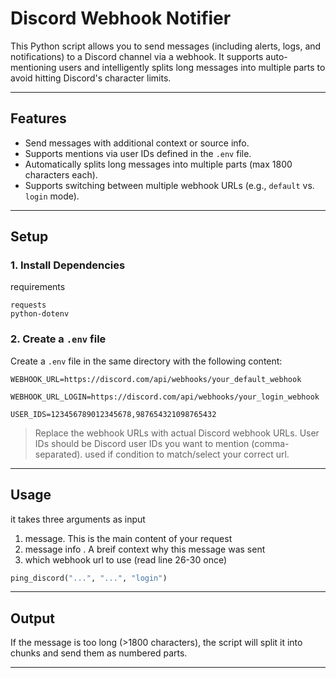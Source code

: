 # Discord Webhook Notifier

This Python script allows you to send messages (including alerts, logs, and notifications) to a Discord channel via a webhook. It supports auto-mentioning users and intelligently splits long messages into multiple parts to avoid hitting Discord's character limits.

---

## Features

- Send messages with additional context or source info.
- Supports mentions via user IDs defined in the `.env` file.
- Automatically splits long messages into multiple parts (max 1800 characters each).
- Supports switching between multiple webhook URLs (e.g., `default` vs. `login` mode).

---

## Setup

### 1. Install Dependencies

requirements 

```text
requests
python-dotenv
```

### 2. Create a `.env` file

Create a `.env` file in the same directory with the following content:

```env
WEBHOOK_URL=https://discord.com/api/webhooks/your_default_webhook

WEBHOOK_URL_LOGIN=https://discord.com/api/webhooks/your_login_webhook

USER_IDS=123456789012345678,987654321098765432
```

> Replace the webhook URLs with actual Discord webhook URLs.
> User IDs should be Discord user IDs you want to mention (comma-separated).
> used if condition to match/select your correct url.

---

## Usage

it takes three arguments as input 
 1) message. This is the main content of your request
 2) message info . A breif context why this message was sent 
 3) which webhook url to use (read line 26-30 once)
 
```python
ping_discord("...", "...", "login")
```

---

## Output

If the message is too long (>1800 characters), the script will split it into chunks and send them as numbered parts.

---

